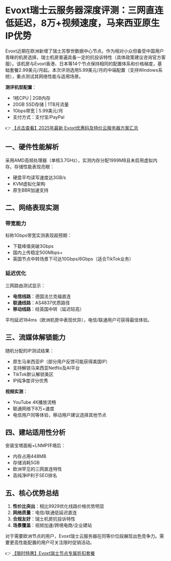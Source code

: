 # Evoxt瑞士云服务器深度评测：三网直连低延迟，8万+视频速度，马来西亚原生IP优势

Evoxt近期在欧洲新增了瑞士苏黎世数据中心节点。作为相对小众但备受中国用户青睐的机房选择，瑞士机房普遍具备一定的抗投诉特性（具体政策建议咨询官方客服）。该机房与Evoxt香港、日本等14个节点保持相同的配置体系和价格梯度，基础套餐2.99美元/月起。本次评测选用5.99美元/月的中端配置（支持Windows系统），重点测试其网络性能与适用场景。

**测评机型配置**：
- 1核CPU | 2GB内存
- 20GB SSD存储 | 1TB月流量
- 1Gbps带宽 | 5.99美元/月
- 支付方式：支付宝/PayPal

👉 [【点击查看】2025年最新 Evoxt优惠码及特价云服务器方案汇总](https://bit.ly/evoxt)

## 一、硬件性能解析
采用AMD高频处理器（单核3.7GHz），实测内存分配1999MB且未启用虚拟内存。存储性能表现亮眼：
- 硬盘平均读写速度达3GB/s
- KVM虚拟化架构
- 原生BBR加速支持

## 二、网络表现实测
### 带宽能力
标称1Gbps带宽实测表现超预期：
- 下载峰值突破3Gbps
- 国内上传稳定500Mbps+
- 英国节点中转场景下可达10Gbps/6Gbps（适合TikTok业务）

### 延迟优化
三网路由测试显示：
- **电信线路**：德国法兰克福直连
- **联通线路**：AS4837优质路径
- **移动线路**：经英国中转（延迟较高）
  
平均延迟184ms（欧洲机房中表现优异），电信/联通用户可获得最佳体验。

## 三、流媒体解锁能力
随机分配的IP测试结果：
- 原生马来西亚IP（部分用户反馈可能获得美国IP）
- 支持解锁马来西亚Netflix及AI平台
- TikTok默认解锁美区
- IP纯净度评分优秀

**视频实测**：
- YouTube 4K播放流畅
- 联通网络下8万+速度
- 电信用户同等体验，移动用户建议选择其他节点

## 四、建站适用性分析
安装宝塔面板+LNMP环境后：
- 内存占用448MB
- 存储消耗5GB
- 欧洲罕见的三网直连特性
- 高纯净IP利于SEO排名

## 五、核心优势总结
1. **性价比突出**：相比9929优化线路价格优势明显
2. **网络质量**：电信/联通低延迟直连
3. **合规友好**：瑞士机房抗投诉特性
4. **场景覆盖**：视频加速/跨境电商/企业建站

对于需要欧洲节点的用户，Evoxt瑞士云服务器在同等价位段展现出色竞争力。需要更高性能配置的用户可关注限时促销活动。

👉 [【限时特惠】Evoxt瑞士节点专属折扣套餐](https://bit.ly/evoxt)